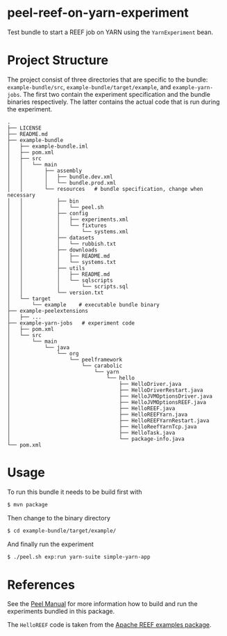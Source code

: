 # peel-reef-on-yarn-experiment
Test bundle to start a REEF job on YARN using the `YarnExperiment` bean.

# Project Structure
The project consist of three directories that are specific to the bundle: `example-bundle/src`,
`example-bundle/target/example`, and `example-yarn-jobs`. The first two contain the experiment specification and the
bundle binaries respectively. The latter contains the actual code that is run during the experiment.

```
.
├── LICENSE
├── README.md
├── example-bundle
│   ├── example-bundle.iml
│   ├── pom.xml
│   ├── src
│   │   └── main
│   │       ├── assembly
│   │       │   ├── bundle.dev.xml
│   │       │   └── bundle.prod.xml
│   │       └── resources   # bundle specification, change when necessary
│   │           ├── bin
│   │           │   └── peel.sh
│   │           ├── config
│   │           │   ├── experiments.xml
│   │           │   └── fixtures
│   │           │       └── systems.xml
│   │           ├── datasets
│   │           │   └── rubbish.txt
│   │           ├── downloads
│   │           │   ├── README.md
│   │           │   └── systems.txt
│   │           ├── utils
│   │           │   ├── README.md
│   │           │   └── sqlscripts
│   │           │       └── scripts.sql
│   │           └── version.txt
│   └── target
│       └── example    # executable bundle binary
├── example-peelextensions
│   ├── ...
├── example-yarn-jobs   # experiment code
│   ├── pom.xml
│   └── src
│       └── main
│           └── java
│               └── org
│                   └── peelframework
│                       └── carabolic
│                           └── yarn
│                               └── hello
│                                   ├── HelloDriver.java
│                                   ├── HelloDriverRestart.java
│                                   ├── HelloJVMOptionsDriver.java
│                                   ├── HelloJVMOptionsREEF.java
│                                   ├── HelloREEF.java
│                                   ├── HelloREEFYarn.java
│                                   ├── HelloREEFYarnRestart.java
│                                   ├── HelloReefYarnTcp.java
│                                   ├── HelloTask.java
│                                   └── package-info.java
└── pom.xml
```

# Usage
To run this bundle it needs to be build first with

```bash
$ mvn package
```

Then change to the binary directory

```bash
$ cd example-bundle/target/example/
```

And finally run the experiment

```bash
$ ./peel.sh exp:run yarn-suite simple-yarn-app
```

# References
See the [Peel Manual](http://peel-framework.org/manual) for more information how to build and run the experiments
bundled in this package.

The `HelloREEF` code is taken from the [Apache REEF examples package](https://github.com/apache/reef/tree/master/lang/java/reef-examples/src/main/java/org/apache/reef/examples/hello).
